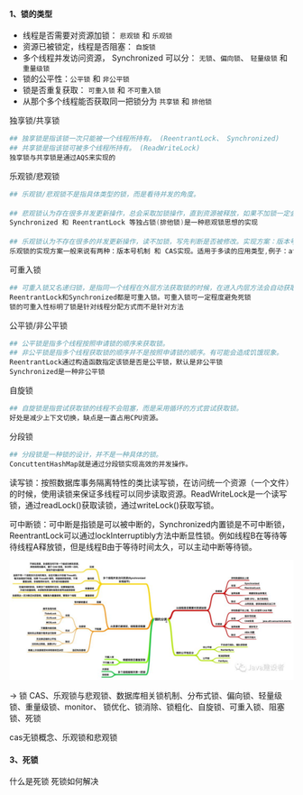#### 1、锁的类型

- 线程是否需要对资源加锁： `悲观锁` 和 `乐观锁`
- 资源已被锁定，线程是否阻塞： `自旋锁`
- 多个线程并发访问资源， Synchronized 可以分： `无锁`、`偏向锁`、 `轻量级锁` 和 `重量级锁`
- 锁的公平性：`公平锁` 和 `非公平锁`
- 锁是否重复获取： `可重入锁` 和 `不可重入锁`
- 从那个多个线程能否获取同一把锁分为 `共享锁` 和 `排他锁`

独享锁/共享锁

```powershell
## 独享锁是指该锁一次只能被一个线程所持有。 (ReentrantLock、 Synchronized)
## 共享锁是指该锁可被多个线程所持有。 (ReadWriteLock)
独享锁与共享锁是通过AQS来实现的
```

乐观锁/悲观锁

```powershell
## 乐观锁/悲观锁不是指具体类型的锁，而是看待并发的角度。

## 悲观锁认为存在很多并发更新操作，总会采取加锁操作，直到资源被释放，如果不加锁一定会有问题
Synchronized 和 ReentrantLock 等独占锁(排他锁)是一种悲观锁思想的实现

## 乐观锁认为不存在很多的并发更新操作，读不加锁，写先判断是否被修改。实现方案：版本号机制，CAS实现
乐观锁的实现方案一般来说有两种：版本号机制 和 CAS实现。适用于多读的应用类型,例子：atomic包使用CAS实现
```

可重入锁

```powershell
## 可重入锁又名递归锁，是指同一个线程在外层方法获取锁的时候，在进入内层方法会自动获取锁
ReentrantLock和Synchronized都是可重入锁。可重入锁可一定程度避免死锁
锁的可重入性标明了锁是针对线程分配方式而不是针对方法
```

公平锁/非公平锁

```powershell
## 公平锁是指多个线程按照申请锁的顺序来获取锁。
## 非公平锁是指多个线程获取锁的顺序并不是按照申请锁的顺序。有可能会造成饥饿现象。
ReentrantLock通过构造函数指定该锁是否是公平锁，默认是非公平锁
Synchronized是一种非公平锁
```

自旋锁

```powershell
## 自旋锁是指尝试获取锁的线程不会阻塞，而是采用循环的方式尝试获取锁。
好处是减少上下文切换，缺点是一直占用CPU资源。
```

分段锁

```powershell
## 分段锁是一种锁的设计，并不是一种具体的锁。
ConcuttentHashMap就是通过分段锁实现高效的并发操作。
```

读写锁：按照数据库事务隔离特性的类比读写锁，在访问统一个资源（一个文件）的时候，使用读锁来保证多线程可以同步读取资源。ReadWriteLock是一个读写锁，通过readLock()获取读锁，通过writeLock()获取写锁。

可中断锁：可中断是指锁是可以被中断的，Synchronized内置锁是不可中断锁，ReentrantLock可以通过lockInterruptibly方法中断显性锁。例如线程B在等待等待线程A释放锁，但是线程B由于等待时间太久，可以主动中断等待锁。

![](../../resource/lock-type.jpg)





→ 锁
CAS、乐观锁与悲观锁、数据库相关锁机制、分布式锁、偏向锁、轻量级锁、重量级锁、monitor、
锁优化、锁消除、锁粗化、自旋锁、可重入锁、阻塞锁、死锁





cas无锁概念、乐观锁和悲观锁

#### 3、死锁

什么是死锁
死锁如何解决